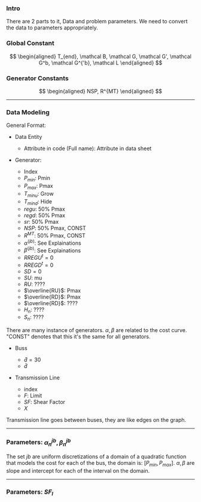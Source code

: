 ### **Intro**

There are 2 parts to it, Data and problem parameters. We need to convert the data to parameters appropriately. 

### **Global Constant**

$$
\begin{aligned}
    T_{end}, \mathcal B, \mathcal G, \mathcal G', \mathcal G^b, \mathcal G^{'b}, \mathcal L
\end{aligned}
$$

### **Generator Constants**

$$
\begin{aligned}
    NSP, R^{MT}
\end{aligned}
$$

---
### **Data Modeling**

General Format: 
- Data Entity
  - Attribute in code (Full name): Attribute in data sheet



- Generator: 
  - Index 
  - $P_{min}$: Pmin
  - $P_{max}$: Pmax
  - $T_{minu}$: Grow
  - $T_{mind}$: Hide
  - $regu$: 50% Pmax
  - $regd$: 50% Pmax
  - $sr$: 50% Pmax
  - $NSP$: 50% Pmax, CONST
  - $R^{MT}$: 50% Pmax, CONST
  - $\alpha^{(jb)}$: See Explainations
  - $\beta^{(jb)}$: See Explainations
  - $RREGU^t = 0$
  - $RREGD^t = 0$
  - $SD = 0$
  - $SU$: mu
  - $RU$: ????
  - $\overline{RU}$: Pmax
  - $\overline{RD}$: Pmax
  - $\overline{RD}$: ????
  - $H_n$: ????
  - $S_n$: ????


There are many instance of generators. $\alpha, \beta$ are related to the cost curve. "CONST" denotes that this it's the same for all generators. 

- Buss
  - $\hat{d} = 30$
  - $\bar{d}$



- Transmission Line
  - index
  - $F$: Limit
  - $SF$: Shear Factor
  - $X$

Transmission line goes between buses, they are like edges on the graph. 

---
### **Parameters: $\alpha_n^{jb}, \beta_n^{jb}$**

The set $jb$ are uniform discretizations of a domain of a quadratic function that models the cost for each of the bus, the domain is: $[P_{min}, P_{max}]$. $\alpha, \beta$ are slope and intercept for each of the interval on the domain. 



--- 
### **Parameters: $SF_l$**


